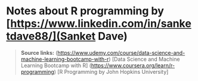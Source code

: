 # Notes about R programming by [https://www.linkedin.com/in/sanketdave88/](Sanket Dave)

> **Source links:**
> (https://www.udemy.com/course/data-science-and-machine-learning-bootcamp-with-r) [Data Science and Machine Learning Bootcamp with R]
> (https://www.coursera.org/learn/r-programming) [R Programming by John Hopkins University]




